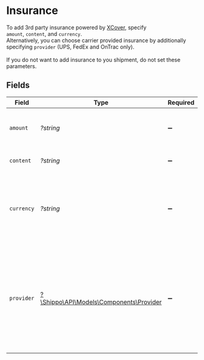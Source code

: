 # Insurance

To add 3rd party insurance powered by <a href="https://docs.goshippo.com/docs/shipments/shippinginsurance/">XCover</a>, specify <br> `amount`, `content`, and `currency`. <br> Alternatively, you can choose carrier provided insurance by additionally specifying `provider` (UPS, FedEx and OnTrac only). <br><br> If you do not want to add insurance to you shipment, do not set these parameters.


## Fields

| Field                                                                                                                                        | Type                                                                                                                                         | Required                                                                                                                                     | Description                                                                                                                                  | Example                                                                                                                                      |
| -------------------------------------------------------------------------------------------------------------------------------------------- | -------------------------------------------------------------------------------------------------------------------------------------------- | -------------------------------------------------------------------------------------------------------------------------------------------- | -------------------------------------------------------------------------------------------------------------------------------------------- | -------------------------------------------------------------------------------------------------------------------------------------------- |
| `amount`                                                                                                                                     | *?string*                                                                                                                                    | :heavy_minus_sign:                                                                                                                           | Declared value of the goods you want to insure.                                                                                              | 5.5                                                                                                                                          |
| `content`                                                                                                                                    | *?string*                                                                                                                                    | :heavy_minus_sign:                                                                                                                           | Description of package content.                                                                                                              |                                                                                                                                              |
| `currency`                                                                                                                                   | *?string*                                                                                                                                    | :heavy_minus_sign:                                                                                                                           | Currency for the amount value.<br/>Currently only USD is supported for FedEx and UPS.                                                        | USD                                                                                                                                          |
| `provider`                                                                                                                                   | [?\Shippo\API\Models\Components\Provider](../../Models/Components/Provider.md)                                                               | :heavy_minus_sign:                                                                                                                           | To have insurance cover provided by a carrier directly instead of Shippo's provider (XCover), set `provider` to `FEDEX`, `UPS`, or `ONTRAC`. |                                                                                                                                              |